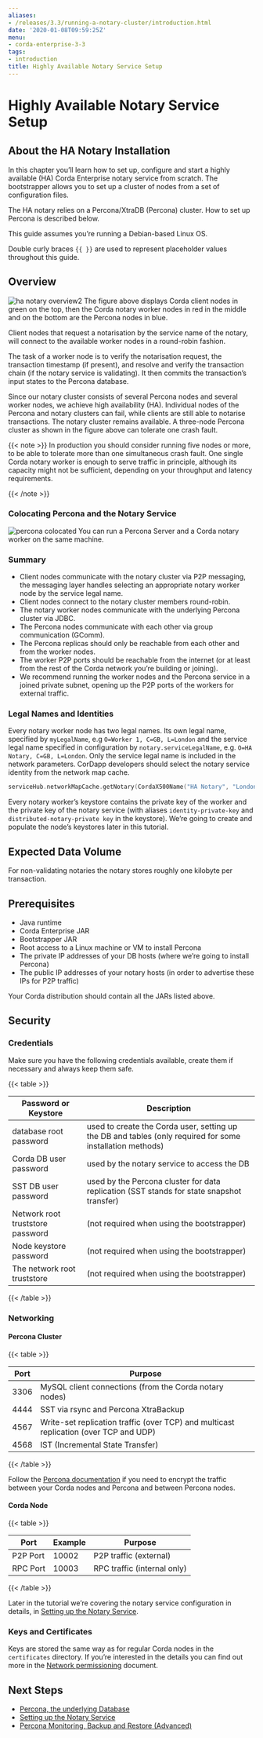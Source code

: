 ```yaml
---
aliases:
- /releases/3.3/running-a-notary-cluster/introduction.html
date: '2020-01-08T09:59:25Z'
menu:
- corda-enterprise-3-3
tags:
- introduction
title: Highly Available Notary Service Setup
---
```



# Highly Available Notary Service Setup


## About the HA Notary Installation

In this chapter you’ll learn how to set up, configure and start a highly
available (HA) Corda Enterprise notary service from scratch.
The bootstrapper allows you to set up a cluster of nodes from
a set of configuration files.

The HA notary relies on a Percona/XtraDB (Percona) cluster. How to set up Percona
is described below.

This guide assumes you’re running a Debian-based Linux OS.

Double curly braces `{{ }}` are used to represent placeholder values
throughout this guide.


## Overview

![ha notary overview2](running-a-notary-cluster/resources/ha-notary-overview2.png "ha notary overview2")
The figure above displays Corda client nodes in green on the top, then the Corda
notary worker nodes in red in the middle and on the bottom are the Percona nodes in blue.

Client nodes that request a notarisation by the service name of the notary,
will connect to the available worker nodes in a round-robin fashion.

The task of a worker node is to verify the notarisation request, the transaction timestamp (if present),
and resolve and verify the transaction chain (if the notary service is validating). It then commits the
transaction’s input states to the Percona database.

Since our notary cluster consists of several Percona nodes and several
worker nodes, we achieve high availability (HA). Individual nodes of the
Percona and notary clusters can fail, while clients are still able to
notarise transactions. The notary cluster remains available. A three-node
Percona cluster as shown in the figure above can tolerate one crash fault.

{{< note >}}
In production you should consider running five nodes or more, to be able to
tolerate more than one simultaneous crash fault. One single Corda notary
worker is enough to serve traffic in principle, although its capacity might
not be sufficient, depending on your throughput and latency requirements.

{{< /note >}}

### Colocating Percona and the Notary Service

![percona colocated](running-a-notary-cluster/resources/percona-colocated.png "percona colocated")
You can run a Percona Server and a Corda notary worker on the same machine.


### Summary


* Client nodes communicate with the notary cluster via P2P messaging, the messaging layer handles selecting an appropriate notary worker node by the service legal name.
* Client nodes connect to the notary cluster members round-robin.
* The notary worker nodes communicate with the underlying Percona cluster via JDBC.
* The Percona nodes communicate with each other via group communication (GComm).
* The Percona replicas should only be reachable from each other and from the worker nodes.
* The worker P2P ports should be reachable from the internet (or at least from the rest of the Corda network you’re building or joining).
* We recommend running the worker nodes and the Percona service in a joined private subnet, opening up the P2P ports of the workers for external traffic.


### Legal Names and Identities

Every notary worker node has two legal names. Its own legal name, specified by
`myLegalName`, e.g `O=Worker 1, C=GB, L=London` and the service legal name
specified in configuration by `notary.serviceLegalName`, e.g. `O=HA Notary,
C=GB, L=London`. Only the service legal name is included in the network
parameters. CorDapp developers should select the notary service identity from the network map cache.

```kotlin
serviceHub.networkMapCache.getNotary(CordaX500Name("HA Notary", "London", "GB"))
```

Every notary worker’s keystore contains the private key of the worker and the
private key of the notary service (with aliases `identity-private-key` and
`distributed-notary-private key` in the keystore). We’re going to create and
populate the node’s keystores later in this tutorial.


## Expected Data Volume

For non-validating notaries the notary stores roughly one kilobyte per transaction.


## Prerequisites


* Java runtime
* Corda Enterprise JAR
* Bootstrapper JAR
* Root access to a Linux machine or VM to install Percona
* The private IP addresses of your DB hosts (where we’re going to install Percona)
* The public IP addresses of your notary hosts (in order to advertise these IPs for P2P traffic)

Your Corda distribution should contain all the JARs listed above.


## Security


### Credentials

Make sure you have the following credentials available, create them if necessary and always
keep them safe.


{{< table >}}

|Password or Keystore|Description|
|--------------------------------|------------------------------------------------------------------------------------------------------------|
|database root password|used to create the Corda user, setting up the DB and tables (only required for some installation methods)|
|Corda DB user password|used by the notary service to access the DB|
|SST DB user password|used by the Percona cluster for data replication (SST stands for state snapshot transfer)|
|Network root truststore password|(not required when using the bootstrapper)|
|Node keystore password|(not required when using the bootstrapper)|
|The network root truststore|(not required when using the bootstrapper)|

{{< /table >}}


### Networking


#### Percona Cluster


{{< table >}}

|Port|Purpose|
|-----|-------------------------------------------------------------------------------------|
|3306|MySQL client connections (from the Corda notary nodes)|
|4444|SST via rsync and Percona XtraBackup|
|4567|Write-set replication traffic (over TCP) and multicast replication (over TCP and UDP)|
|4568|IST (Incremental State Transfer)|

{{< /table >}}

Follow the [Percona documentation](https://www.percona.com/doc/percona-xtradb-cluster/5.7/security/encrypt-traffic.html)
if you need to encrypt the traffic between your Corda nodes and Percona and between Percona nodes.


#### Corda Node


{{< table >}}

|Port|Example|Purpose|
|---------|-------|------------------------------|
|P2P Port|10002|P2P traffic (external)|
|RPC Port|10003|RPC traffic (internal only)|

{{< /table >}}

Later in the tutorial we’re covering the notary service configuration in details, in [Setting up the Notary Service](installing-the-notary-service.md).


### Keys and Certificates

Keys are stored the same way as for regular Corda nodes in the `certificates`
directory. If you’re interested in the details you can find out
more in the [Network permissioning](../permissioning.md) document.


## Next Steps



* [Percona, the underlying Database](installing-percona.md)
* [Setting up the Notary Service](installing-the-notary-service.md)
* [Percona Monitoring, Backup and Restore (Advanced)](operating-percona.md)



